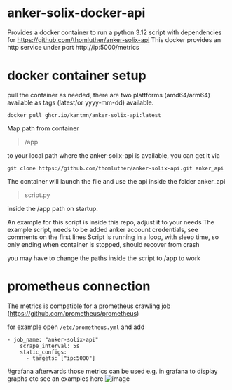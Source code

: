 # anker-solix-docker-api
Provides a docker container to run a python 3.12 script with dependencies for https://github.com/thomluther/anker-solix-api
This docker provides an http service under port http://ip:5000/metrics


# docker container setup
pull the container as needed, there are two plattforms (amd64/arm64) available as tags (latest/or yyyy-mm-dd) available.

``
docker pull ghcr.io/kantmn/anker-solix-api:latest
``

Map path from container 
> /app

to your local path where the anker-solix-api is available, you can get it via

``
git clone https://github.com/thomluther/anker-solix-api.git anker_api
``

The container will launch the file and use the api inside the folder anker_api
> script.py

inside the /app path on startup.

An example for this script is inside this repo, adjust it to your needs
The example script, needs to be added anker account credentials, see comments on the first lines
Script is running in a loop, with sleep time, so only ending when container is stopped, should recover from crash

you may have to change the paths inside the script to /app to work

# prometheus connection
The metrics is compatible for a prometheus crawling job (https://github.com/prometheus/prometheus)

for example open
`
/etc/prometheus.yml
`
and add
````
- job_name: "anker-solix-api"
    scrape_interval: 5s
    static_configs:
      - targets: ["ip:5000"]
````

#grafana
afterwards those metrics can be used e.g. in grafana to display graphs etc
see an examples here
![image](https://github.com/user-attachments/assets/87830c99-2b4a-42ce-aa7c-017fdc85151f)
